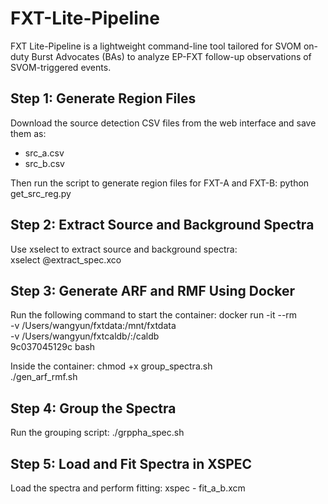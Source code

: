 # FXT-Lite-Pipeline
FXT Lite-Pipeline is a lightweight command-line tool tailored for SVOM on-duty Burst Advocates (BAs) to analyze EP-FXT follow-up observations of SVOM-triggered events.



Step 1: Generate Region Files
-----------------------------
Download the source detection CSV files from the web interface and save them as:

- src_a.csv
- src_b.csv

Then run the script to generate region files for FXT-A and FXT-B:
    python get_src_reg.py

Step 2: Extract Source and Background Spectra
---------------------------------------------
Use xselect to extract source and background spectra:\
    xselect @extract_spec.xco

Step 3: Generate ARF and RMF Using Docker
-----------------------------------------
Run the following command to start the container:
    docker run -it --rm \
        -v /Users/wangyun/fxtdata:/mnt/fxtdata \
        -v /Users/wangyun/fxtcaldb/:/caldb \
        9c037045129c bash

Inside the container:
    chmod +x group_spectra.sh \
    ./gen_arf_rmf.sh

Step 4: Group the Spectra
--------------------------
Run the grouping script:
    ./grppha_spec.sh

Step 5: Load and Fit Spectra in XSPEC
-------------------------------------
Load the spectra and perform fitting:
    xspec - fit_a_b.xcm
